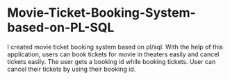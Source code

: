 # Movie-Ticket-Booking-System-based-on-PL-SQL
I created movie ticket booking system based on pl/sql. With the help of this application, users can book tickets for movie in theaters easily and cancel tickets easily.
The user gets a booking id while booking tickets. User can cancel their tickets by using their booking id.
